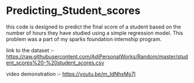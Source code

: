 # Predicting_Student_scores
this code is designed to predict the final score of a student based on the number of hours they have studied using a simple regression model. This problem was a part of my sparks foundation internship program. 


link to the dataset :- https://raw.githubusercontent.com/AdiPersonalWorks/Random/master/student_scores%20-%20student_scores.csv


video demonstration :- https://youtu.be/m_IdNhxMs7I
